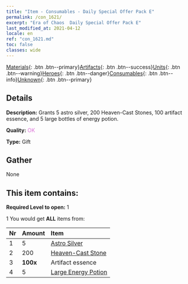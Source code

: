 ```yaml
---
title: "Item - Consumables - Daily Special Offer Pack E"
permalink: /con_1621/
excerpt: "Era of Chaos  Daily Special Offer Pack E"
last_modified_at: 2021-04-12
locale: en
ref: "con_1621.md"
toc: false
classes: wide
---
```

 [Materials](/Items/){: .btn .btn--primary}[Artifacts](/Items/Artifacts/){: .btn .btn--success}[Units](/Items/Units/){: .btn .btn--warning}[Heroes](/Items/Heroes/){: .btn .btn--danger}[Consumables](/Items/Consumables/){: .btn .btn--info}[Unknown](/Items/Unknown/){: .btn .btn--primary}

## Details
 **Description:** Grants 5 astro silver, 200 Heaven-Cast Stones, 100 artifact essence, and 5 large bottles of energy potion.

 **Quality:** <span style="color: #DA70D6">OK</span>

 **Type:** Gift

## Gather

  None

## This item contains:

 **Required Level to open:** 1

 1 You would get **ALL** items  from:

  | Nr | Amount |     Item    |
  |:---|:-------|:------------|
  | 1 | 5 | [Astro Silver](/Items/con_969/) | 
  | 2 | 200 | [Heaven-Cast Stone](/Items/art_188/) | 
  | 3 |  **100x** | Artifact essence |  | 
  | 4 | 5 | [Large Energy Potion](/Items/con_706/) | 
